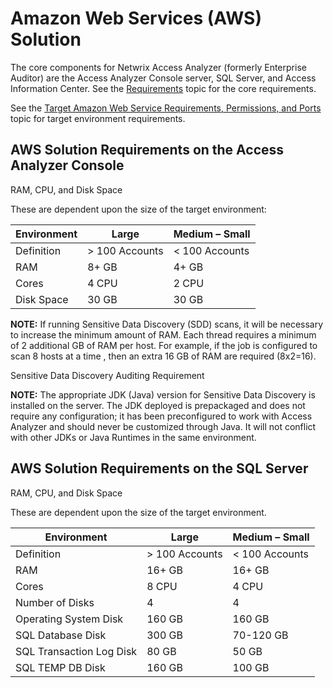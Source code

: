 # Amazon Web Services (AWS) Solution

The core components for Netwrix Access Analyzer (formerly Enterprise Auditor) are the Access
Analyzer Console server, SQL Server, and Access Information Center. See the
[Requirements](/docs/accessanalyzer/12.0/getting-started/requirements/overview.md) topic for the core requirements.

See the [Target Amazon Web Service Requirements, Permissions, and Ports](/docs/accessanalyzer/12.0/getting-started/requirements/target/aws.md) topic for
target environment requirements.

## AWS Solution Requirements on the Access Analyzer Console

RAM, CPU, and Disk Space

These are dependent upon the size of the target environment:

| Environment | Large          | Medium – Small |
| ----------- | -------------- | -------------- |
| Definition  | > 100 Accounts | < 100 Accounts |
| RAM         | 8+ GB          | 4+ GB          |
| Cores       | 4 CPU          | 2 CPU          |
| Disk Space  | 30 GB          | 30 GB          |

**NOTE:** If running Sensitive Data Discovery (SDD) scans, it will be necessary to increase the
minimum amount of RAM. Each thread requires a minimum of 2 additional GB of RAM per host. For
example, if the job is configured to scan 8 hosts at a time , then an extra 16 GB of RAM are
required (8x2=16).

Sensitive Data Discovery Auditing Requirement

**NOTE:** The appropriate JDK (Java) version for Sensitive Data Discovery is installed on the
server. The JDK deployed is prepackaged and does not require any configuration; it has been
preconfigured to work with Access Analyzer and should never be customized through Java. It will not
conflict with other JDKs or Java Runtimes in the same environment.

## AWS Solution Requirements on the SQL Server

RAM, CPU, and Disk Space

These are dependent upon the size of the target environment.

| Environment              | Large          | Medium – Small |
| ------------------------ | -------------- | -------------- |
| Definition               | > 100 Accounts | < 100 Accounts |
| RAM                      | 16+ GB         | 16+ GB         |
| Cores                    | 8 CPU          | 4 CPU          |
| Number of Disks          | 4              | 4              |
| Operating System Disk    | 160 GB         | 160 GB         |
| SQL Database Disk        | 300 GB         | 70-120 GB      |
| SQL Transaction Log Disk | 80 GB          | 50 GB          |
| SQL TEMP DB Disk         | 160 GB         | 100 GB         |
